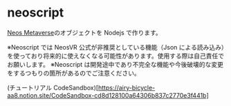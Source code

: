 # neoscript

[Neos Metaverse](https://neos.com/)のオブジェクトを Nodejs で作ります。

※Neoscript では NeosVR 公式が非推奨としている機能（Json による読み込み）を使っており将来的に使えなくなる可能性があります。使用する際は自己責任でお願いします。
※Neoscript は開発途中であり不完全な機能や今後破壊的な変更をするつもりの箇所があるのでご注意ください。

(チュートリアル CodeSandbox)[https://airy-bicycle-aa8.notion.site/CodeSandbox-cd8d128100a64306b837c2770e3f441b]
